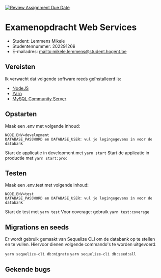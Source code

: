 [![Review Assignment Due Date](https://classroom.github.com/assets/deadline-readme-button-24ddc0f5d75046c5622901739e7c5dd533143b0c8e959d652212380cedb1ea36.svg)](https://classroom.github.com/a/snPWRHYg)

# Examenopdracht Web Services

- Student: Lemmens Mikele
- Studentennummer: 202291269
- E-mailadres: <mailto:mikele.lemmens@student.hogent.be>

## Vereisten

Ik verwacht dat volgende software reeds geïnstalleerd is:

- [NodeJS](https://nodejs.org)
- [Yarn](https://yarnpkg.com)
- [MySQL Community Server](https://dev.mysql.com/downloads/mysql/)

## Opstarten

Maak een .env met volgende inhoud:

```.env
NODE_ENV=development
DATABASE_PASSWORD en DATABASE_USER: vul je logingegevens in voor de databank
```

Start de applicatie in development met `yarn start`
Start de applicatie in productie met `yarn start:prod`

## Testen

Maak een .env.test met volgende inhoud:

```.env
NODE_ENV=test
DATABASE_PASSWORD en DATABASE_USER: vul je logingegevens in voor de databank
```

Start de test met `yarn test`
Voor coverage: gebruik `yarn test:coverage`

## Migrations en seeds

Er wordt gebruik gemaakt van Sequelize CLI om de databank op te stellen en te vullen. Hiervoor dienen volgende commando's te worden uitgevoerd:

`yarn sequelize-cli db:migrate`
`yarn sequelize-cli db:seed:all`

## Gekende bugs

